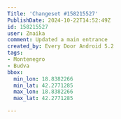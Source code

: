 ```yaml
---
Title: 'Changeset #158215527'
PublishDate: 2024-10-22T14:52:49Z
id: 158215527
user: Znaika
comment: Updated a main entrance
created_by: Every Door Android 5.2
tags:
- Montenegro
- Budva
bbox:
  min_lon: 18.8382266
  min_lat: 42.2771285
  max_lon: 18.8382266
  max_lat: 42.2771285

---
```

